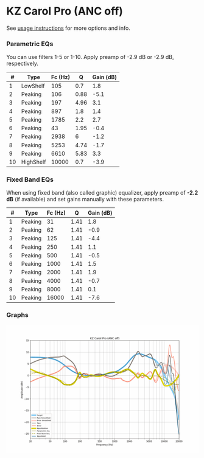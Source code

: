 # KZ Carol Pro (ANC off)
See [usage instructions](https://github.com/jaakkopasanen/AutoEq#usage) for more options and info.

### Parametric EQs
You can use filters 1-5 or 1-10. Apply preamp of -2.9 dB or -2.9 dB, respectively.

|   # | Type      |   Fc (Hz) |    Q |   Gain (dB) |
|-----|-----------|-----------|------|-------------|
|   1 | LowShelf  |       105 | 0.7  |         1.8 |
|   2 | Peaking   |       106 | 0.88 |        -5.1 |
|   3 | Peaking   |       197 | 4.96 |         3.1 |
|   4 | Peaking   |       897 | 1.8  |         1.4 |
|   5 | Peaking   |      1785 | 2.2  |         2.7 |
|   6 | Peaking   |        43 | 1.95 |        -0.4 |
|   7 | Peaking   |      2938 | 6    |        -1.2 |
|   8 | Peaking   |      5253 | 4.74 |        -1.7 |
|   9 | Peaking   |      6610 | 5.83 |         3.3 |
|  10 | HighShelf |     10000 | 0.7  |        -3.9 |

### Fixed Band EQs
When using fixed band (also called graphic) equalizer, apply preamp of **-2.2 dB** (if available) and set gains manually with these parameters.

|   # | Type    |   Fc (Hz) |    Q |   Gain (dB) |
|-----|---------|-----------|------|-------------|
|   1 | Peaking |        31 | 1.41 |         1.8 |
|   2 | Peaking |        62 | 1.41 |        -0.9 |
|   3 | Peaking |       125 | 1.41 |        -4.4 |
|   4 | Peaking |       250 | 1.41 |         1.1 |
|   5 | Peaking |       500 | 1.41 |        -0.5 |
|   6 | Peaking |      1000 | 1.41 |         1.5 |
|   7 | Peaking |      2000 | 1.41 |         1.9 |
|   8 | Peaking |      4000 | 1.41 |        -0.7 |
|   9 | Peaking |      8000 | 1.41 |         0.1 |
|  10 | Peaking |     16000 | 1.41 |        -7.6 |

### Graphs
![](./KZ%20Carol%20Pro%20(ANC%20off).png)
